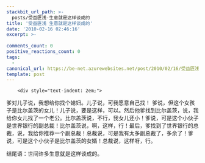```yaml
---
stackbit_url_path: >-
  posts/受益匪浅-生意就是这样谈成的
title: '受益匪浅 生意就是这样谈成的'
date: '2010-02-16 02:46:16'
excerpt: >-
  
comments_count: 0
positive_reactions_count: 0
tags: 
  - 
canonical_url: https://be-net.azurewebsites.net/post/2010/02/16/受益匪浅-生意就是这样谈成的
template: post
---
```


        <div style="text-indent: 2em;">
<p>爹对儿子说，我想给你找个媳妇。儿子说，可我愿意自己找！ 爹说，但这个女孩子是比尔盖茨的女儿！儿子说，要是这样，可以。然后他爹找到比尔盖茨，说，我给你女儿找了一个老公。比尔盖茨说，不行，我女儿还小！爹说，可是这个小伙子是世界银行的副总裁！比尔盖茨说，啊，这样，行！最后，爹找到了世界银行的总裁，说，我给你推荐一个副总裁！总裁说，可是我有太多副总裁了，多余了！爹说，可是这个小伙子是比尔盖茨的女婿！总裁说，这样呀，行。</p>
<p>结尾语：世间许多生意就是这样谈成的。</p>
</div>
      
